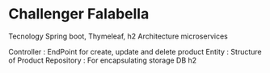 # Challenger Falabella
Tecnology Spring boot, Thymeleaf, h2
Architecture microservices

Controller : EndPoint for create, update and delete product 
Entity :  Structure of Product
Repository :  For encapsulating storage DB h2

